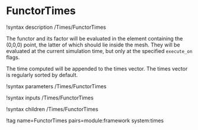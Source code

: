 # FunctorTimes

!syntax description /Times/FunctorTimes

The functor and its factor will be evaluated in the element containing the (0,0,0) point, the latter of which should lie
inside the mesh. They will be evaluated at the current simulation time, but only at the specified
`execute_on` flags.

The time computed will be appended to the times vector. The times vector is regularly sorted by default.

!syntax parameters /Times/FunctorTimes

!syntax inputs /Times/FunctorTimes

!syntax children /Times/FunctorTimes

!tag name=FunctorTimes pairs=module:framework system:times
